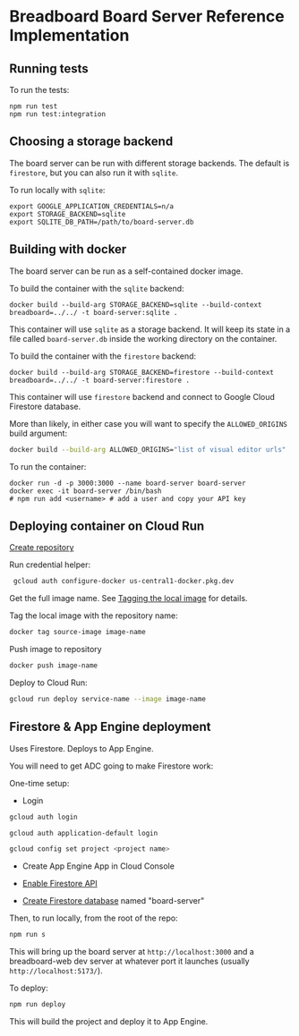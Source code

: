# Breadboard Board Server Reference Implementation

## Running tests

To run the tests:

```
npm run test
npm run test:integration
```

## Choosing a storage backend

The board server can be run with different storage backends. The default is `firestore`, but you can also run it with `sqlite`.

To run locally with `sqlite`:

```
export GOOGLE_APPLICATION_CREDENTIALS=n/a
export STORAGE_BACKEND=sqlite
export SQLITE_DB_PATH=/path/to/board-server.db
```

## Building with docker

The board server can be run as a self-contained docker image.

To build the container with the `sqlite` backend:

```
docker build --build-arg STORAGE_BACKEND=sqlite --build-context breadboard=../../ -t board-server:sqlite .
```

This container will use `sqlite` as a storage backend. It will keep its state in a file called `board-server.db` inside the working directory on the container.

To build the container with the `firestore` backend:

```
docker build --build-arg STORAGE_BACKEND=firestore --build-context breadboard=../../ -t board-server:firestore .
```

This container will use `firestore` backend and connect to Google Cloud Firestore database.

More than likely, in either case you will want to specify the `ALLOWED_ORIGINS` build argument:

```sh
docker build --build-arg ALLOWED_ORIGINS="list of visual editor urls" ...`
```

To run the container:

```
docker run -d -p 3000:3000 --name board-server board-server
docker exec -it board-server /bin/bash
# npm run add <username> # add a user and copy your API key
```

## Deploying container on Cloud Run

[Create repository](https://cloud.google.com/artifact-registry/docs/repositories/create-repos#create-console)

Run credential helper:

```sh
 gcloud auth configure-docker us-central1-docker.pkg.dev
```

Get the full image name. See [Tagging the local image](https://cloud.google.com/artifact-registry/docs/docker/pushing-and-pulling#tag) for details.

Tag the local image with the repository name:

```sh
docker tag source-image image-name
```

Push image to repository

```sh
docker push image-name
```

Deploy to Cloud Run:

```sh
gcloud run deploy service-name --image image-name
```

## Firestore & App Engine deployment

Uses Firestore. Deploys to App Engine.

You will need to get ADC going to make Firestore work:

One-time setup:

- Login

```bash
gcloud auth login
```

```bash
gcloud auth application-default login
```

```bash
gcloud config set project <project name>
```

- Create App Engine App in Cloud Console

- [Enable Firestore API](https://console.cloud.google.com/marketplace/product/google/firestore.googleapis.com)

- [Create Firestore database](https://console.cloud.google.com/firestore/databases) named "board-server"

Then, to run locally, from the root of the repo:

```bash
npm run s
```

This will bring up the board server at `http://localhost:3000` and
a breadboard-web dev server at whatever port it launches (usually `http://localhost:5173/`).

To deploy:

```bash
npm run deploy
```

This will build the project and deploy it to App Engine.

